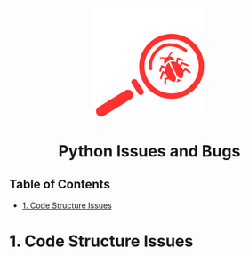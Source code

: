 <div align="center">



<img src="assets/media/documentation/issues-icon.svg" width=200>


# Python Issues and Bugs<!-- omit in toc -->

</div>

## Table of Contents<!-- omit in toc -->
- [1. Code Structure Issues](#1-code-structure-issues)


# 1. Code Structure Issues

